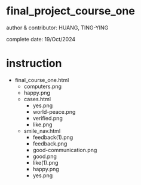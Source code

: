 # final_project_course_one

author & contributor: HUANG, TING-YING

complete date: 19/Oct/2024

# instruction

- final_course_one.html
    - computers.png
    - happy.png
    - cases.html
        - yes.png
        - world-peace.png
        - verified.png
        - like.png
    - smile_nav.html
        - feedback(1).png
        - feedback.png
        - good-communication.png
        - good.png
        - like(1).png
        - happy.png
        - yes.png
